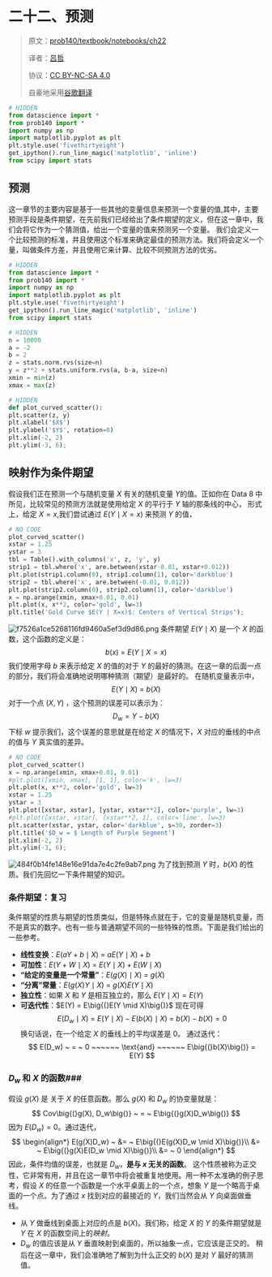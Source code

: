 # 二十二、预测 

> 原文：[prob140/textbook/notebooks/ch22](https://nbviewer.jupyter.org/github/prob140/textbook/tree/gh-pages/notebooks/Chapter_22/) 
> 
> 译者：[吕哲](https://github.com/lvzhetx) 
> 
> 协议：[CC BY-NC-SA 4.0](http://creativecommons.org/licenses/by-nc-sa/4.0/) 
> 
> 自豪地采用[谷歌翻译](https://translate.google.cn/) 

```python 
# HIDDEN 
from datascience import * 
from prob140 import * 
import numpy as np 
import matplotlib.pyplot as plt 
plt.style.use('fivethirtyeight') 
get_ipython().run_line_magic('matplotlib', 'inline') 
from scipy import stats 
``` 
## 预测 ## 
这一章节的主要内容是基于一些其他的变量信息来预测一个变量的值,其中，主要预测手段是条件期望，在先前我们已经给出了条件期望的定义，但在这一章中，我们会将它作为一个猜测值，给出一个变量的值来预测另一个变量。 
我们会定义一个比较预测的标准，并且使用这个标准来确定最佳的预测方法。我们将会定义一个量，叫做条件方差，并且使用它来计算、比较不同预测方法的优劣。 
```python 
# HIDDEN 
from datascience import * 
from prob140 import * 
import numpy as np 
import matplotlib.pyplot as plt 
plt.style.use('fivethirtyeight') 
get_ipython().run_line_magic('matplotlib', 'inline') 
from scipy import stats 
``` 
```python 
# HIDDEN 
n = 10000 
a = -2 
b = 2 
z = stats.norm.rvs(size=n) 
y = z**2 + stats.uniform.rvs(a, b-a, size=n) 
xmin = min(z) 
xmax = max(z) 
``` 
```python 
# HIDDEN 
def plot_curved_scatter(): 
plt.scatter(z, y) 
plt.xlabel('$X$') 
plt.ylabel('$Y$', rotation=0) 
plt.xlim(-2, 2) 
plt.ylim(-3, 6); 
``` 
## 映射作为条件期望 ## 
假设我们正在预测一个与随机变量 $X$ 有关的随机变量 $Y$的值。正如你在 Data 8 中所见，比较常见的预测方法就是使用给定 $X$ 的平行于 $Y$ 轴的那条线的中心， 
形式上，给定 $X = x$,我们尝试通过 $E(Y \mid X=x)$ 来预测 $Y$ 的值， 
```python 
# NO CODE 
plot_curved_scatter() 
xstar = 1.25 
ystar = 3 
tbl = Table().with_columns('x', z, 'y', y) 
strip1 = tbl.where('x', are.between(xstar-0.01, xstar+0.012)) 
plt.plot(strip1.column(0), strip1.column(1), color='darkblue') 
strip2 = tbl.where('x', are.between(-0.01, 0.012)) 
plt.plot(strip2.column(0), strip2.column(1), color='darkblue') 
x = np.arange(xmin, xmax+0.01, 0.01) 
plt.plot(x, x**2, color='gold', lw=3) 
plt.title('Gold Curve $E(Y | X=x)$: Centers of Vertical Strips'); 
``` 
![f7526a1ce5268116fd9460a5ef3d9d86.png](evernotecid://F17AA07F-4B92-4CD6-BE14-895C982E4266/appyinxiangcom/20602204/ENResource/p84) 
条件期望 $E(Y \mid X)$ 是一个 $X$ 的函数，这个函数的定义是： 
$$ 
b(x) ~ = ~ E(Y \mid X = x) 
$$ 
我们使用字母 $b$ 来表示给定 $X$ 的值的对于 $Y$ 的最好的猜测。在这一章的后面一点的部分，我们将会准确地说明哪种猜测（期望）是最好的。 
在随机变量表示中， 
$$ 
E(Y \mid X) ~ = ~ b(X) 
$$ 
对于一个点 $(X, Y)$ ，这个预测的误差可以表示为： 
$$ 
D_w = Y - b(X) 
$$ 
下标 $w$ 提示我们，这个误差的意思就是在给定 $X$ 的情况下，$X$ 对应的垂线的中点的值与 $Y$ 真实值的差异。 
```python 
# NO CODE 
plot_curved_scatter() 
x = np.arange(xmin, xmax+0.01, 0.01) 
#plt.plot([xmin, xmax], [1, 1], color='k', lw=3) 
plt.plot(x, x**2, color='gold', lw=3) 
xstar = 1.25 
ystar = 3 
plt.plot([xstar, xstar], [ystar, xstar**2], color='purple', lw=3) 
#plt.plot([xstar, xstar], [xstar**2, 1], color='lime', lw=3) 
plt.scatter(xstar, ystar, color='darkblue', s=30, zorder=3) 
plt.title('$D_w = $ Length of Purple Segment') 
plt.xlim(-2, 2) 
plt.ylim(-3, 6); 
``` 
![484f0b14fe148e16e91da7e4c2fe9ab7.png](evernotecid://F17AA07F-4B92-4CD6-BE14-895C982E4266/appyinxiangcom/20602204/ENResource/p85) 
为了找到预测 $Y$ 时，$b(X)$ 的性质。我们先回忆一下条件期望的知识。 
### 条件期望：复习 ### 
条件期望的性质与期望的性质类似，但是特殊点就在于，它的变量是随机变量，而不是真实的数字。也有一些与普通期望不同的一些特殊的性质。下面是我们给出的一些参考。 
- **线性变换**：$E(aY + b \mid X) ~ = ~ aE(Y \mid X) + b$ 
- **可加性**：$E(Y + W \mid X) ~ = ~ E(Y \mid X) + E(W \mid X)$ 
- **“给定的变量是一个常量”**：$E(g(X) \mid X) ~ = ~ g(X)$ 
- **“分离”常量**：$E(g(X)Y \mid X) ~ = ~ g(X)E(Y \mid X)$ 
- **独立性**：如果 $X$ 和 $Y$ 是相互独立的，那么 $E(Y \mid X) = E(Y)$ 
- **可迭代性**：$E(Y) = E\big{(}E(Y \mid X)\big{)}$ 
现在可得 
$$ 
E(D_w \mid X) ~ = ~ E(Y \mid X) - E(b(X) \mid X) ~ = ~ b(X) - b(X) = 0 
$$ 
换句话说，在一个给定 $X$ 的垂线上的平均误差是 0。 
通过迭代： 
$$ 
E(D_w) ~ = ~ 0 ~~~~~~ \text{and} ~~~~~~ E\big{(}b(X)\big{)} = E(Y) 
$$ 
### $D_w$ 和 $X$ 的函数### 
假设 $g(X)$ 是 关于 $X$ 的任意函数。那么 $g(X)$ 和 $D_w$ 的协变量就是： 
$$ 
Cov\big{(}g(X), D_w\big{)} ~ = ~ E\big{(}g(X)D_w\big{)} 
$$ 
因为 $E(D_w) = 0$。通过迭代， 
$$ 
\begin{align*} 
E(g(X)D_w) ~ &= ~ E\big{(}E(g(X)D_w \mid X)\big{)}\\ 
&= ~ E\big{(}g(X)E(D_w \mid X)\big{)}\\ 
&= ~ 0 
\end{align*} 
$$ 
因此，条件均值的误差，也就是 $D_w$，**是与 $x$ 无关的函数**。 
这个性质被称为正交性，它非常有用，并且在这一章节中将会被重复地使用。用一种不太准确的例子思考，假设 $X$ 的任意一个函数是一个水平桌面上的一个点，想象 $Y$ 是一个略高于桌面的一个点。为了通过 $x$ 找到对应的最接近的 $Y$，我们当然会从 $Y$ 向桌面做垂线。 
- 从 $Y$ 做垂线到桌面上对应的点是 $b(X)$。我们称，给定 $X$ 的 $Y$ 的条件期望就是 $Y$ 在 $X$ 的函数空间上的*映射*。 
- $D_w$ 的值应该是从 $Y$ 垂直映射到桌面的，所以抽象一点，它应该是正交的。 
稍后在这一章中，我们会准确地了解到为什么正交的 $b(X)$ 是对 $Y$ 最好的猜测值。 